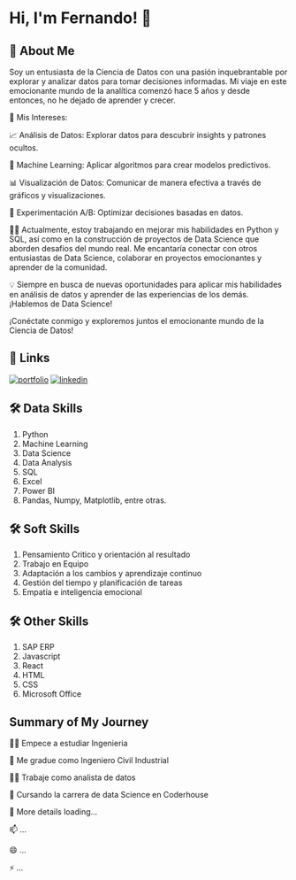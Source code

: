 

# Hi, I'm Fernando! 👋


## 🚀 About Me
Soy un entusiasta de la Ciencia de Datos con una pasión inquebrantable por explorar y analizar datos para tomar decisiones informadas. Mi viaje en este emocionante mundo de la analítica comenzó hace 5 años y desde entonces, no he dejado de aprender y crecer.

🔬 Mis Intereses:

📈 Análisis de Datos: Explorar datos para descubrir insights y patrones ocultos.

🧠 Machine Learning: Aplicar algoritmos para crear modelos predictivos.

📊 Visualización de Datos: Comunicar de manera efectiva a través de gráficos y visualizaciones.

🧪 Experimentación A/B: Optimizar decisiones basadas en datos.

👩‍💻 Actualmente, estoy trabajando en mejorar mis habilidades en Python y SQL, así como en la construcción de proyectos de Data Science que aborden desafíos del mundo real. Me encantaría conectar con otros entusiastas de Data Science, colaborar en proyectos emocionantes y aprender de la comunidad.

💡 Siempre en busca de nuevas oportunidades para aplicar mis habilidades en análisis de datos y aprender de las experiencias de los demás. ¡Hablemos de Data Science!

¡Conéctate conmigo y exploremos juntos el emocionante mundo de la Ciencia de Datos!
## 🔗 Links
[![portfolio](https://img.shields.io/badge/my_portfolio-000?style=for-the-badge&logo=ko-fi&logoColor=white)](https://github.com/fernandobanares)
[![linkedin](https://img.shields.io/badge/linkedin-0A66C2?style=for-the-badge&logo=linkedin&logoColor=white)](https://www.linkedin.com/in/fbanarescarrasco)


## 🛠 Data Skills
1. Python
2. Machine Learning
3. Data Science
4. Data Analysis
5. SQL
6. Excel
7. Power BI
8. Pandas, Numpy, Matplotlib, entre otras.

## 🛠 Soft Skills
1. Pensamiento Critico y orientación al resultado
2. Trabajo en Equipo
3. Adaptación a los cambios y aprendizaje continuo
4. Gestión del tiempo y planificación de tareas
5. Empatía e inteligencia emocional

## 🛠 Other Skills
1. SAP ERP
2. Javascript
3. React
4. HTML
5. CSS
6. Microsoft Office

## Summary of My Journey
👩‍💻 Empece a estudiar Ingenieria

🧠 Me gradue como Ingeniero Civil Industrial

👯‍♀️ Trabaje como analista de datos 

🤔 Cursando la carrera de data Science en Coderhouse

💬 More details loading...

📫 ...

😄 ...

⚡️ ...

